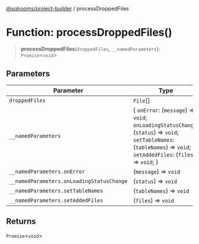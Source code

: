 [@sqlrooms/project-builder](../globals.md) / processDroppedFiles

# Function: processDroppedFiles()

> **processDroppedFiles**(`droppedFiles`, `__namedParameters`): `Promise`\<`void`\>

## Parameters

| Parameter | Type |
| ------ | ------ |
| `droppedFiles` | `File`[] |
| `__namedParameters` | \{ `onError`: (`message`) => `void`; `onLoadingStatusChange`: (`status`) => `void`; `setTableNames`: (`tableNames`) => `void`; `setAddedFiles`: (`files`) => `void`; \} |
| `__namedParameters.onError` | (`message`) => `void` |
| `__namedParameters.onLoadingStatusChange` | (`status`) => `void` |
| `__namedParameters.setTableNames` | (`tableNames`) => `void` |
| `__namedParameters.setAddedFiles` | (`files`) => `void` |

## Returns

`Promise`\<`void`\>
